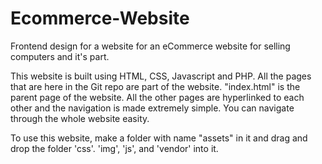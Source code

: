 # Ecommerce-Website
Frontend design for a website for an eCommerce website for selling computers and it's part.

This website is built using HTML, CSS, Javascript and PHP. 
All the pages that are here in the Git repo are part of the website. 
"index.html" is the parent page of the website. All the other pages are hyperlinked to each other and the navigation is made extremely simple. 
You can navigate through the whole website easity. 

To use this website, make a folder with name "assets" in it and drag and drop the folder 'css'. 'img', 'js', and 'vendor' into it.
